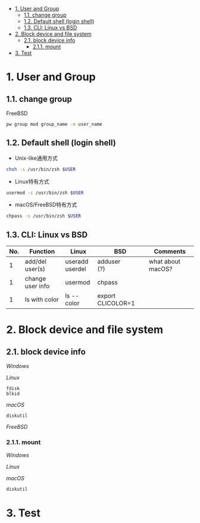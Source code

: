 - [1. User and Group](#1-user-and-group)
  - [1.1. change group](#11-change-group)
  - [1.2. Default shell (login shell)](#12-default-shell-login-shell)
  - [1.3. CLI: Linux vs BSD](#13-cli-linux-vs-bsd)
- [2. Block device and file system](#2-block-device-and-file-system)
  - [2.1. block device info](#21-block-device-info)
    - [2.1.1. mount](#211-mount)
- [3. Test](#3-test)


# 1. User and Group

## 1.1. change group

FreeBSD

```bash
pw group mod group_name -m user_name
```

## 1.2. Default shell (login shell)

- Unix-like通用方式

```bash
chsh -s /usr/bin/zsh $USER
```
- Linux特有方式

```bash
usermod -s /usr/bin/zsh $USER
```
- macOS/FreeBSD特有方式

```bash
chpass -s /usr/bin/zsh $USER
```

## 1.3. CLI: Linux vs BSD

No.|Function|Linux|BSD|Comments
---|--------|-----|-------|--------
1|add/del user(s)|useradd<br/>userdel|adduser<br/>(?)|what about macOS?
1|change user info|usermod|chpass|
1|ls with color|ls --color|export CLICOLOR=1|


# 2. Block device and file system

## 2.1. block device info

_Windows_

_Linux_
```
fdisk
blkid
```

_macOS_
```
diskutil
```

_FreeBSD_

### 2.1.1. mount

_Windows_



_Linux_

_macOS_
```bash
diskutil
```
# 3. Test
